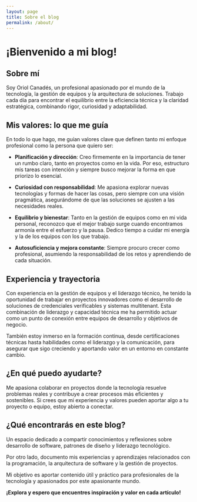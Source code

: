```yaml
---
layout: page
title: Sobre el blog
permalink: /about/
---
```


# ¡Bienvenido a mi blog!

## Sobre mí

Soy Oriol Canadés, un profesional apasionado por el mundo de la tecnología, la gestión de equipos y la arquitectura de soluciones. 
Trabajo cada día para encontrar el equilibrio entre la eficiencia técnica y la claridad estratégica, combinando rigor, curiosidad y adaptabilidad.

## Mis valores: lo que me guía

En todo lo que hago, me guían valores clave que definen tanto mi enfoque profesional como la persona que quiero ser:

- **Planificación y dirección**: 
Creo firmemente en la importancia de tener un rumbo claro, tanto en proyectos como en la vida. 
Por eso, estructuro mis tareas con intención y siempre busco mejorar la forma en que priorizo lo esencial.

- **Curiosidad con responsabilidad**: 
Me apasiona explorar nuevas tecnologías y formas de hacer las cosas, pero siempre con una visión pragmática, asegurándome de que las soluciones se ajusten a las necesidades reales.

- **Equilibrio y bienestar**: 
Tanto en la gestión de equipos como en mi vida personal, reconozco que el mejor trabajo surge cuando encontramos armonía entre el esfuerzo y la pausa. 
Dedico tiempo a cuidar mi energía y la de los equipos con los que trabajo.

- **Autosuficiencia y mejora constante**: 
Siempre procuro crecer como profesional, asumiendo la responsabilidad de los retos y aprendiendo de cada situación.

## Experiencia y trayectoria

Con experiencia en la gestión de equipos y el liderazgo técnico, he tenido la oportunidad de trabajar en proyectos innovadores como el desarrollo de soluciones de credenciales verificables y sistemas multitenant.
Esta combinación de liderazgo y capacidad técnica me ha permitido actuar como un punto de conexión entre equipos de desarrollo y objetivos de negocio.

También estoy inmerso en la formación continua, desde certificaciones técnicas hasta habilidades como el liderazgo y la comunicación, para asegurar que sigo creciendo y aportando valor en un entorno en constante cambio.

## ¿En qué puedo ayudarte?

Me apasiona colaborar en proyectos donde la tecnología resuelve problemas reales y contribuye a crear procesos más eficientes y sostenibles. Si crees que mi experiencia y valores pueden aportar algo a tu proyecto o equipo, estoy abierto a conectar.

## ¿Qué encontrarás en este blog?

Un espacio dedicado a compartir conocimientos y reflexiones sobre desarrollo de software, patrones de diseño y liderazgo tecnológico. 

Por otro lado, documento mis experiencias y aprendizajes relacionados con la programación, la arquitectura de software y la gestión de proyectos. 

Mi objetivo es aportar contenido útil y práctico para profesionales de la tecnología y apasionados por este apasionante mundo.

**¡Explora y espero que encuentres inspiración y valor en cada artículo!**
